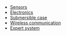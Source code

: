 
- [Sensors](Sensors.md)
- [Electronics](Electronics.md)
- [Submersible case](Case.md)
- [Wireless communication](Wireless.md)
- [Expert system](Expert.md)

<!--
    - [Estructura Wiki](?id=estructura-wiki)
    - [Noticias](?id=noticias)
    - [Equipo](?id=equipo)
    - [Licencia](?id=licencia)
-->
